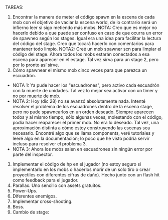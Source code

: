TAREAS:

1. Encontrar la manera de meter el código spawn en la escena de cada mob con el objetivo de vaciar la escena world, de lo contrario será un infierno leer si sigo metiendo más mobs. NOTA: Creo que es mejor no hacerlo debido a que puede ser confuso en caso de que ocurra un error de spawneo según los stages. Igual era una idea para facilitar la lectura del código del stage. Creo que tocará hacerlo con comentarios para mantener todo limpio. NOTA2: Creé un mob spawner scn para limpiar el código del stage. Ahora todos los mobs estarán conectados a esa escena para aparecer en el estage. Tal vez sirva para un stage 2, pero por lo pronto así sirve.
2. Cómo spawnear el mismo mob cinco veces para que parezca un escuadrón.
   
- NOTA 1: Ya pude hacer los "escuadrones", pero activo cada escuadrón con la muerte de unidades. Tal vez lo mejor sea activar con un timer y no por muerte de mob.
- NOTA 2: Hoy (dic 28) no se avanzó absolutamente nada. Intenté resolver el problema de los escuadrones dentro de la escena stage, pero no pude spawnearlos en un orden deseado. Siempre aparecen todos y al mismo tiempo, sólo algunas veces, molestando con el código, podía hacer reaparecer el primer mob. No era lo deseado. Tal vez, una aproximación distinta a cómo estoy construyendo las escenas sea necesario. Encontré algo que se llama components, veré tutoriales y leeré algo en la documentación; lo poco que he visto podría servir incluso para resolver el problema 3.
- NOTA 3: Ahora los mobs salen en escuadrones sin ningún error por parte del inspector.
  
3. Implementar el código de hp en el jugador (no estoy seguro si implementarlo en los mobs o hacerlos morir de un solo tiro o crear proyectiles con diferentes cifras de daño). Hecho junto con un flash hit como feedback para el jugador.
4. Parallax. Uno sencillo con assets gratuitos.
5. Power-Ups. 
6. Diferentes enemigos.
7. Implementar cross-shooting.
8. Boss.
9. Cambio de stage: 
